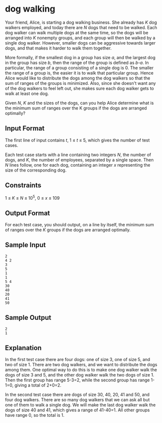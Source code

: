 # dog walking

Your friend, Alice, is starting a dog walking business. She already has *K* dog walkers employed, and today there are *N* dogs that need to be walked. Each dog walker can walk multiple dogs at the same time, so the dogs will be arranged into *K* nonempty groups, and each group will then be walked by a single dog walker. However, smaller dogs can be aggressive towards larger dogs, and that makes it harder to walk them together.

More formally, if the smallest dog in a group has size *a*, and the largest dog in the group has size *b*, then the range of the group is defined as *b*-*a*. In particular, the range of a group consisting of a single dog is 0. The smaller the range of a group is, the easier it is to walk that particular group. Hence Alice would like to distribute the dogs among the dog walkers so that the sum of ranges of the groups is minimized. Also, since she doesn't want any of the dog walkers to feel left out, she makes sure each dog walker gets to walk at least one dog.

Given *N*, *K* and the sizes of the dogs, can you help Alice determine what is the minimum sum of ranges over the K groups if the dogs are arranged optimally?

## Input Format

The first line of input contains *t*, 1 ≤ *t* ≤ 5, which gives the number of test cases.

Each test case starts with a line containing two integers *N*, the number of dogs, and *K*, the number of employees, separated by a single space. Then *N* lines follow, one for each dog, containing an integer *x* representing the size of the corresponding dog.

## Constraints

1 ≤ *K* ≤ *N* ≤ 10<sup>5</sup>, 0 ≤ *x* ≤ 109

## Output Format

For each test case, you should output, on a line by itself, the minimum sum of ranges over the *K* groups if the dogs are arranged optimally.

## Sample Input
```
2
4 2
3
5
1
1
5 4
30
40
20
41
50
```

## Sample Output
```
2
1
```

## Explanation

In the first test case there are four dogs: one of size 3, one of size 5, and two of size 1. There are two dog walkers, and we want to distribute the dogs among them. One optimal way to do this is to make one dog walker walk the dogs of size 3 and 5, and the other dog walker walk the two dogs of size 1. Then the first group has range 5-3=2, while the second group has range 1-1=0, giving a total of 2+0=2.

In the second test case there are dogs of size 30, 40, 20, 41 and 50, and four dog walkers. There are so many dog walkers that we can ask all but one of them to walk a single dog. We will make the last dog walker walk the dogs of size 40 and 41, which gives a range of 41-40=1. All other groups have range 0, so the total is 1.
